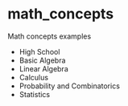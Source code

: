 # math_concepts
Math concepts examples
- High School
- Basic Algebra
- Linear Algebra
- Calculus
- Probability and Combinatorics
- Statistics
